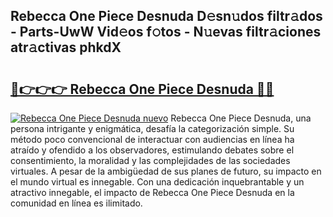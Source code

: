 ## Rebecca One Piece Desnuda D𝚎sn𝚞dos filtr𝚊dos - Parts-UwW Vid𝚎os f𝚘tos - N𝚞evas filtr𝚊ciones atr𝚊ctivas phkdX

# <h2><a href="http://mb1jno.tromn.icu/?c=Rebecca+One+Piece+Desnuda">🔗👉👉👉 Rebecca One Piece Desnuda 🔗🔗</a></h2>

[![Rebecca One Piece Desnuda nuevo](https://i.imgur.com/pEAQMta.gif)](http://mb1jno.tromn.icu/?c=Rebecca+One+Piece+Desnuda)
Rebecca One Piece Desnuda, una persona intrigante y enigmática, desafía la categorización simple. Su método poco convencional de interactuar con audiencias en línea ha atraído y ofendido a los observadores, estimulando debates sobre el consentimiento, la moralidad y las complejidades de las sociedades virtuales. A pesar de la ambigüedad de sus planes de futuro, su impacto en el mundo virtual es innegable. Con una dedicación inquebrantable y un atractivo innegable, el impacto de Rebecca One Piece Desnuda en la comunidad en línea es ilimitado.
